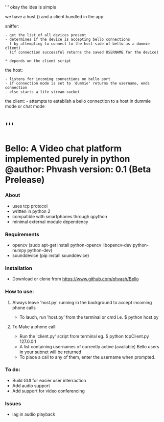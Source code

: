 ''' okay the idea is simple

we have a host () and a client bundled in the app

sniffer:

    - get the list of all devices present
    - determines if the device is accepting bello connections
      ( by attempting to connect to the host-side of bello as a dummie client)
      (if connection successful returns the saved USERNAME for the device)

    * depends on the client script

the host:

    - listens for incoming connections on bello port
    - if connection mode is set to 'dummie' returns the username, ends connection
    - else starts a life stream socket

the client:
    - attempts to establish a bello connection to a host in dummie mode or chat mode

 '''
==========================================================================
Bello: A Video chat platform implemented purely in python
@author: Phvash
version: 0.1 (Beta Prelease)
==========================================================================

### About

* uses tcp protocol
* written in python 2
* compatible with smartphones through qpython
* minimal external module dependency

### Requirements
* opencv (sudo apt-get install python-opencv libopencv-dev python-numpy python-dev)
* sounddevice (pip install sounddevice)

### Installation

* Download or clone from https://www.github.com/phvash/Bello

### How to use:

1. Always leave 'host.py' running in the background to accept incoming phone calls 
   - To lauch, run 'host.py' from the terminal or cmd
	i.e. $ python host.py

2. To Make a phone call
   - Run the 'client.py' script from terminal
	eg. $ python tcpClient.py 127.0.0.1
   - A list containing usernames of currently active (available) Bello users in your subnet will be returned
   - To place a call to any of them, enter the username when prompted.

### To do:
* Build GUI for easier user interraction
* Add audio support
* Add support for video conferencing

### Issues
* lag in audio playback
